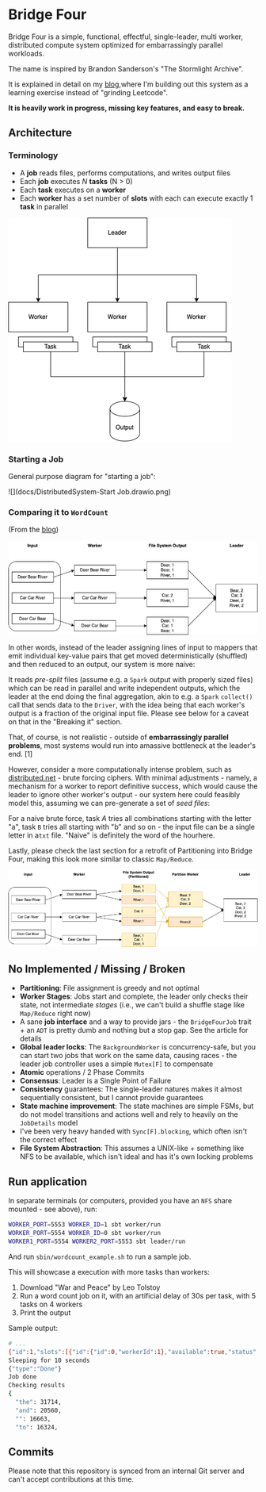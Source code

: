 # Bridge Four

Bridge Four is a simple, functional, effectful, single-leader, multi worker, distributed compute system optimized for embarrassingly parallel workloads.

The name is inspired by Brandon Sanderson's "The Stormlight Archive".

It is explained in detail on my [blog](https://chollinger.com/blog/2023/06/building-a-functional-effectful-distributed-system-from-scratch-to-avoid-leetcode-part-1/),where I'm building out this system as a learning exercise instead of "grinding Leetcode".

**It is heavily work in progress, missing key features, and easy to break.**

## Architecture

### Terminology

- A **job** reads files, performs computations, and writes output files
- Each **job** executes *N* **tasks** (N > 0)
- Each **task** executes on a **worker**
- Each **worker** has a set number of **slots** with each can execute exactly 1 **task** in parallel

![](docs/DistributedSystem-Overview.drawio.png)

### Starting a Job

General purpose diagram for "starting a job":

![](docs/DistributedSystem-Start Job.drawio.png)

### Comparing it to `WordCount`

(From
the [blog](https://chollinger.com/blog/2023/06/building-a-functional-effectful-distributed-system-from-scratch-to-avoid-leetcode-part-1/))

![](docs/DistributedSystem-WordCount.drawio.png)

In other words, instead of the leader assigning lines of input to mappers that emit individual key-value pairs that get moved deterministically (shuffled) and then reduced to an output, our system is more naive:

It reads *pre-split* files (assume e.g. a `Spark` output with properly sized files) which can be read in parallel and write independent outputs, which the leader at the end doing the final aggregation, akin to e.g. a `Spark` `collect()` call that sends data to the `Driver`, with the idea being that each worker's output is a fraction of the original input file. Please see below for a caveat on that in the "Breaking it" section.

That, of course, is not realistic - outside of **embarrassingly parallel problems**, most systems would run into amassive bottleneck at the leader's end. [1]

However, consider a more computationally intense problem, such as [distributed.net](https://en.wikipedia.org/wiki/Distributed.net?useskin=vector) - brute forcing ciphers. 
With minimal adjustments - namely, a mechanism for a worker to report definitive success, which would cause the leader to ignore other worker's output - our system here could feasibly model this, assuming we can pre-generate a set of *seed files*:

For a naive brute force, task *A* tries all combinations starting with the letter "a", task `B` tries all starting with "b" and so on - the input file can be a single letter in a`txt` file. "Naive" is definitely the word of the hourhere.

Lastly, please check the last section for a retrofit of Partitioning into Bridge Four, making this look more similar to classic `Map/Reduce`.

![](docs/DistributedSystem-WordCountV2.drawio.png)

## No Implemented / Missing / Broken

- **Partitioning**: File assignment is greedy and not optimal
- **Worker Stages**: Jobs start and complete, the leader only checks their state, not intermediate *stages* (i.e., we can't build a shuffle stage like `Map/Reduce` right now)
- A sane **job interface** and a way to provide jars - the `BridgeFourJob` trait + an `ADT` is pretty dumb and nothing  but a  stop gap. See the article for details
- **Global leader locks**: The `BackgroundWorker` is concurrency-safe, but you can start two jobs that work on the same data, causing races - the leader job controller uses a simple `Mutex[F]` to compensate
- **Atomic** operations / 2 Phase Commits
- **Consensus**: Leader is a Single Point of Failure
- **Consistency** guarantees: The single-leader natures makes it almost sequentially consistent, but I cannot provide guarantees
- **State machine improvement**: The state machines are simple FSMs, but do not model transitions and actions well and rely to heavily on the `JobDetails` model
- I've been very heavy handed with `Sync[F].blocking`, which often isn't the correct effect
- **File System Abstraction**: This assumes a UNIX-like + something like NFS to be available, which isn't ideal and has it's own locking problems

## Run application

In separate terminals (or computers, provided you have an `NFS` share mounted - see above), run:

```bash 
WORKER_PORT=5553 WORKER_ID=1 sbt worker/run 
WORKER_PORT=5554 WORKER_ID=0 sbt worker/run 
WORKER1_PORT=5554 WORKER2_PORT=5553 sbt leader/run 
```

And run `sbin/wordcount_example.sh` to run a sample job.

This will showcase a execution with more tasks than workers:

1. Download "War and Peace" by Leo Tolstoy
2. Run a word count job on it, with an artificial delay of 30s per task, with 5 tasks on 4 workers
3. Print the output

Sample output:
```bash 
# ...
{"id":1,"slots":[{"id":{"id":0,"workerId":1},"available":true,"status":{"type":"Done"},"taskId":{"id":1200393588,"jobId":-1368283400}},{"id":{"id":1,"workerId":1},"available":true,"status":{"type":"Done"},"taskId":{"id":1049728891,"jobId":-1368283400}}],"allSlots":[0,1],"availableSlots":[0,1],"runningTasks":[]}
Sleeping for 10 seconds
{"type":"Done"}
Job done
Checking results
{
  "the": 31714,
  "and": 20560,
  "": 16663,
  "to": 16324,
 ```

## Commits

Please note that this repository is synced from an internal Git server and can't accept contributions at this time.